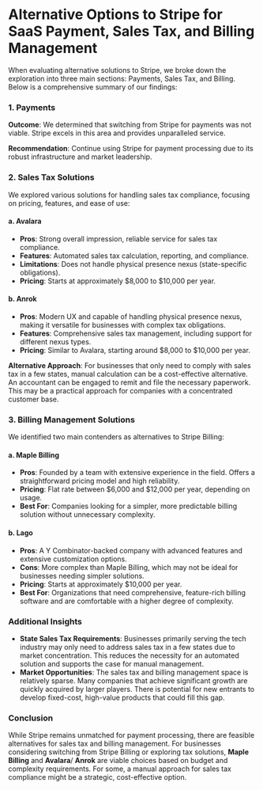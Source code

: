 # Alternative Options to Stripe for SaaS Payment, Sales Tax, and Billing Management

When evaluating alternative solutions to Stripe, we broke down the exploration into three main sections: Payments, Sales Tax, and Billing. Below is a comprehensive summary of our findings:

### 1. Payments

**Outcome**: We determined that switching from Stripe for payments was not viable. Stripe excels in this area and provides unparalleled service.

**Recommendation**: Continue using Stripe for payment processing due to its robust infrastructure and market leadership.

### 2. Sales Tax Solutions

We explored various solutions for handling sales tax compliance, focusing on pricing, features, and ease of use:

#### a. Avalara

* **Pros**: Strong overall impression, reliable service for sales tax compliance.
* **Features**: Automated sales tax calculation, reporting, and compliance.
* **Limitations**: Does not handle physical presence nexus (state-specific obligations).
* **Pricing**: Starts at approximately $8,000 to $10,000 per year.

#### b. Anrok

* **Pros**: Modern UX and capable of handling physical presence nexus, making it versatile for businesses with complex tax obligations.
* **Features**: Comprehensive sales tax management, including support for different nexus types.
* **Pricing**: Similar to Avalara, starting around $8,000 to $10,000 per year.

**Alternative Approach**: For businesses that only need to comply with sales tax in a few states, manual calculation can be a cost-effective alternative. An accountant can be engaged to remit and file the necessary paperwork. This may be a practical approach for companies with a concentrated customer base.

### 3. Billing Management Solutions

We identified two main contenders as alternatives to Stripe Billing:

#### a. Maple Billing

* **Pros**: Founded by a team with extensive experience in the field. Offers a straightforward pricing model and high reliability.
* **Pricing**: Flat rate between $6,000 and $12,000 per year, depending on usage.
* **Best For**: Companies looking for a simpler, more predictable billing solution without unnecessary complexity.

#### b. Lago

* **Pros**: A Y Combinator-backed company with advanced features and extensive customization options.
* **Cons**: More complex than Maple Billing, which may not be ideal for businesses needing simpler solutions.
* **Pricing**: Starts at approximately $10,000 per year.
* **Best For**: Organizations that need comprehensive, feature-rich billing software and are comfortable with a higher degree of complexity.

### Additional Insights

* **State Sales Tax Requirements**: Businesses primarily serving the tech industry may only need to address sales tax in a few states due to market concentration. This reduces the necessity for an automated solution and supports the case for manual management.
* **Market Opportunities**: The sales tax and billing management space is relatively sparse. Many companies that achieve significant growth are quickly acquired by larger players. There is potential for new entrants to develop fixed-cost, high-value products that could fill this gap.

### Conclusion

While Stripe remains unmatched for payment processing, there are feasible alternatives for sales tax and billing management. For businesses considering switching from Stripe Billing or exploring tax solutions, **Maple Billing** and **Avalara**/ **Anrok** are viable choices based on budget and complexity requirements. For some, a manual approach for sales tax compliance might be a strategic, cost-effective option.

